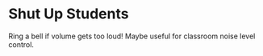 # Shut Up Students

Ring a bell if volume gets too loud! Maybe useful for classroom noise level control.
